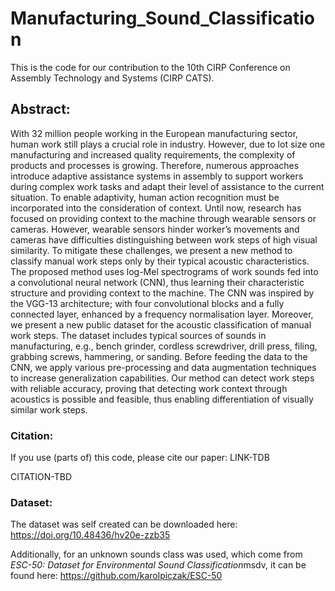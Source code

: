 # Manufacturing_Sound_Classification

This is the code for our contribution to the 10th CIRP Conference on Assembly Technology and Systems (CIRP CATS).

## Abstract:
With 32 million people working in the European manufacturing sector, human work still plays a crucial role in industry. However, due to lot size one manufacturing and increased quality requirements, the complexity of products and processes is growing. Therefore, numerous approaches introduce adaptive assistance systems in assembly to support workers during complex work tasks and adapt their level of assistance to the current situation. To enable adaptivity, human action recognition must be incorporated into the consideration of context. Until now, research has focused on providing context to the machine through wearable sensors or cameras. However, wearable sensors hinder worker’s movements and cameras have difficulties distinguishing between work steps of high visual similarity. To mitigate these challenges, we present a new method to classify manual work steps only by their typical acoustic characteristics. The proposed method uses log-Mel spectrograms of work sounds fed into a convolutional neural network (CNN), thus learning their characteristic structure and providing context to the machine. The CNN was inspired by the VGG-13 architecture; with four convolutional blocks and a fully connected layer, enhanced by a frequency normalisation layer. Moreover, we present a new public dataset for the acoustic classification of manual work steps. The dataset includes typical sources of sounds in manufacturing, e.g., bench grinder, cordless screwdriver, drill press, filing, grabbing screws, hammering, or sanding. Before feeding the data to the CNN, we apply various pre-processing and data augmentation techniques to increase generalization capabilities. Our method can detect work steps with reliable accuracy, proving that detecting work context through acoustics is possible and feasible, thus enabling differentiation of visually similar work steps.

### Citation:
If you use (parts of) this code, please cite our paper: LINK-TDB

CITATION-TBD

### Dataset:
The dataset was self created can be downloaded here: https://doi.org/10.48436/hv20e-zzb35

Additionally, for an unknown sounds class was used, which come from *ESC-50: Dataset for Environmental Sound Classification*msdv, it can be found here: https://github.com/karolpiczak/ESC-50
